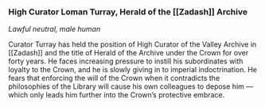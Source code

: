 ### High Curator Loman Turray, Herald of the [[Zadash]] Archive

_Lawful neutral, male human_

Curator Turray has held the position of High Curator of the Valley Archive in [[Zadash]] and the title of Herald of the Archive under the Crown for over forty years. He faces increasing pressure to instill his subordinates with loyalty to the Crown, and he is slowly giving in to imperial indoctrination. He fears that enforcing the will of the Crown when it contradicts the philosophies of the Library will cause his own colleagues to depose him — which only leads him further into the Crown’s protective embrace.